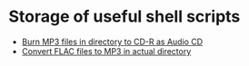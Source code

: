 # Storage of useful shell scripts

- [Burn MP3 files in directory to CD-R as Audio CD](./mp3_to_cd.sh)
- [Convert FLAC files to MP3 in actual directory](./flac_to_mp3.sh)

